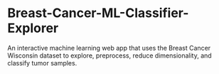 # Breast-Cancer-ML-Classifier-Explorer
An interactive machine learning web app that uses the Breast Cancer Wisconsin dataset to explore, preprocess, reduce dimensionality, and classify tumor samples.
